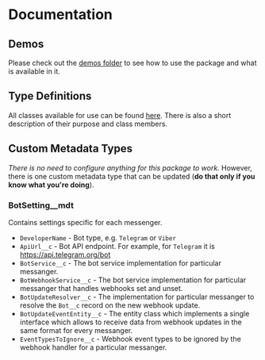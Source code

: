 # Documentation

## Demos

Please check out the [demos folder](/demos) to see how to use the package and what is available in it.

## Type Definitions

All classes available for use can be found [here](/types). There is also a short description of their purpose and class members.

## Custom Metadata Types

_There is no need to configure anything for this package to work_. However, there is one custom metadata type that can be updated (**do that only if you know what you're doing**).

### BotSetting\_\_mdt

Contains settings specific for each messenger.

-   `DeveloperName` - Bot type, e.g. `Telegram` or `Viber`
-   `ApiUrl__c` - Bot API endpoint. For example, for `Telegram` it is https://api.telegram.org/bot
-   `BotService__c` - The bot service implementation for particular messanger.
-   `BotWebhookService__c` - The bot service implementation for particular messanger that handles webhooks set and unset.
-   `BotUpdateResolver__c` - The implementation for particular messanger to resolve the `Bot__c` record on the new webhook update.
-   `BotUpdateEventEntity__c` - The entity class which implements a single interface which allows to receive data from webhook updates in the same format for every messanger.
-   `EventTypesToIgnore__c` - Webhook event types to be ignored by the webhook handler for a particular messanger.
